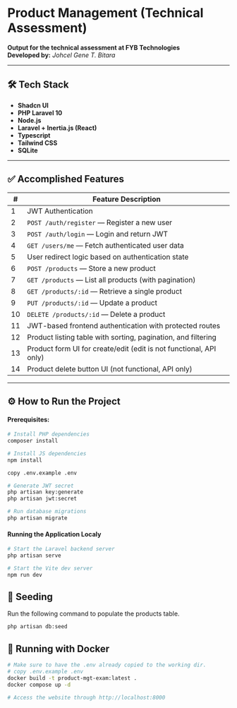 # Product Management (Technical Assessment)

**Output for the technical assessment at FYB Technologies**  
**Developed by:** _Johcel Gene T. Bitara_

---

## 🛠 Tech Stack

- **Shadcn UI**
- **PHP Laravel 10**
- **Node.js**
- **Laravel + Inertia.js (React)**
- **Typescript**
- **Tailwind CSS**
- **SQLite**

---

## ✅ Accomplished Features

| #   | Feature Description                                                |
| --- | ------------------------------------------------------------------ |
| 1   | JWT Authentication                                                 |
| 2   | `POST /auth/register` — Register a new user                        |
| 3   | `POST /auth/login` — Login and return JWT                          |
| 4   | `GET /users/me` — Fetch authenticated user data                    |
| 5   | User redirect logic based on authentication state                  |
| 6   | `POST /products` — Store a new product                             |
| 7   | `GET /products` — List all products (with pagination)              |
| 8   | `GET /products/:id` — Retrieve a single product                    |
| 9   | `PUT /products/:id` — Update a product                             |
| 10  | `DELETE /products/:id` — Delete a product                          |
| 11  | JWT-based frontend authentication with protected routes            |
| 12  | Product listing table with sorting, pagination, and filtering      |
| 13  | Product form UI for create/edit (edit is not functional, API only) |
| 14  | Product delete button UI (not functional, API only)                |

---

## ⚙️ How to Run the Project

#### Prerequisites:

```bash
# Install PHP dependencies
composer install

# Install JS dependencies
npm install

copy .env.example .env

# Generate JWT secret
php artisan key:generate
php artisan jwt:secret

# Run database migrations
php artisan migrate
```

#### Running the Application Localy

```bash
# Start the Laravel backend server
php artisan serve

# Start the Vite dev server
npm run dev
```

## 🌱 Seeding

Run the following command to populate the products table.

```bash
php artisan db:seed
```

## 🐋 Running with Docker

```bash
# Make sure to have the .env already copied to the working dir.
# copy .env.example .env
docker build -t product-mgt-exam:latest .
docker compose up -d

# Access the website through http://localhost:8000
```
